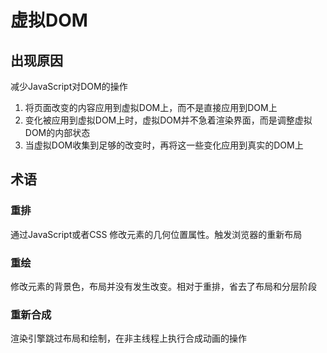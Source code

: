 # 虚拟DOM
## 出现原因
减少JavaScript对DOM的操作
1. 将页面改变的内容应用到虚拟DOM上，而不是直接应用到DOM上
2. 变化被应用到虚拟DOM上时，虚拟DOM并不急着渲染界面，而是调整虚拟DOM的内部状态
3. 当虚拟DOM收集到足够的改变时，再将这一些变化应用到真实的DOM上

## 术语
### 重排
通过JavaScript或者CSS 修改元素的几何位置属性。触发浏览器的重新布局
### 重绘
修改元素的背景色，布局并没有发生改变。相对于重排，省去了布局和分层阶段
### 重新合成
渲染引擎跳过布局和绘制，在非主线程上执行合成动画的操作
